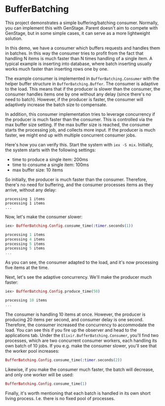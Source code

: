 # BufferBatching

This project demonstrates a simple buffering/batching consumer. Normally, you can implement this with GenStage. Parent doesn't aim to compete with GenStage, but in some simple cases, it can serve as a more lightweight solution.

In this demo, we have a consumer which buffers requests and handles them in batches. In this way the consumer tries to profit from the fact that handling N items is much faster than N times handling of a single item. A typical example is inserting into database, where batch inserting usually works much faster than inserting rows one by one.

The example consumer is implemented in `BufferBatching.Consumer` with the helper buffer structure in `BufferBatching.Buffer`. The consumer is adaptive to the load. This means that if the producer is slower than the consumer, the consumer handles items one by one without any delay (since there's no need to batch). However, if the producer is faster, the consumer will adaptively increase the batch size to compensate.

In addition, this consumer implementation tries to leverage concurrency if the producer is much faster than the consumer. This is controlled via the max buffer size setting. If the max buffer size is reached, the consumer starts the processing job, and collects more input. If the producer is much faster, we might end up with multiple concurrent consumer jobs.

Here's how you can verify this. Start the system with `iex -S mix`. Initially, the system starts with the following settings:

- time to produce a single item: 200ms
- time to consume a single item: 100ms
- max buffer size: 10 items

So initially, the producer is much faster than the consumer. Therefore, there's no need for buffering, and the consumer processes items as they arrive, without any delay:

```
processing 1 items
processing 1 items
...
```

Now, let's make the consumer slower:

```elixir
iex> BufferBatching.Config.consume_time(:timer.seconds(1))

processing 1 items
processing 4 items
processing 5 items
processing 5 items
...
```

As you can see, the consumer adapted to the load, and it's now processing five items at the time.

Next, let's see the adaptive concurrency. We'll make the producer much faster:

```elixir
iex> BufferBatching.Config.produce_time(50)

processing 10 items
...
```

The consumer is handling 10 items at once. However, the producer is producing 20 items per second, and consumer delay is one second. Therefore, the consumer increased the concurrency to accommodate the load. You can see this if you fire up the observer and head to the applications tab. Under the `Elixir.BufferBatching.Consumer`, you'll find two processes, which are two concurrent consumer workers, each handling its own batch of 10 jobs. If you e.g. make the consumer slower, you'll see that the worker pool increases:

```elixir
BufferBatching.Config.consume_time(:timer.seconds(2))
```

Likewise, if you make the consumer much faster, the batch will decrease, and only one worker will be used:

```elixir
BufferBatching.Config.consume_time(1)
```

Finally, it's worth mentioning that each batch is handled in its own short living process. I.e. there is no fixed pool of processes.
